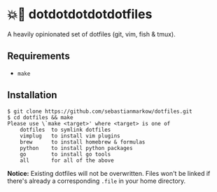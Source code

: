 # 💥🔫 dotdotdotdotdotfiles

A heavily opinionated set of dotfiles (git, vim, fish & tmux).

## Requirements

* `make`

## Installation

    $ git clone https://github.com/sebastianmarkow/dotfiles.git
    $ cd dotfiles && make
    Please use \`make <target>' where <target> is one of
        dotfiles  to symlink dotfiles
        vimplug   to install vim plugins
        brew      to install homebrew & formulas
        python    to install python packages
        go        to install go tools
        all       for all of the above

**Notice:**
Existing dotfiles will not be overwritten.
Files won't be linked if there's already a corresponding `.file` in your home directory.
